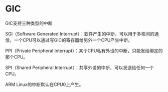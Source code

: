 # GIC

GIC支持三种类型的中断

SGI（Software Generated Interrupt）：软件产生的中断，可以用于多核间的通信，一个CPU可以通过写GIC的寄存器给另外一个CPU产生中断。

PPI（Private Peripheral Interrupt）：某个CPU私有外设的中断，只能发给绑定的那个CPU。

SPI（Shared Peripheral Interrupt）：共享外设的中断，可以发送给任何一个CPU。

ARM Linux的中断默认在CPU0上产生。